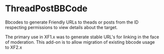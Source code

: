 # ThreadPostBBCode

Bbcodes to generate Friendly URLs to theads or posts from the ID respecting permissions to view details about the target.

The primary use in XF1.x was to generate stable URL's for linking in the face of moderation. This add-on is to allow migration of existing bbcode usage to XF2.x
